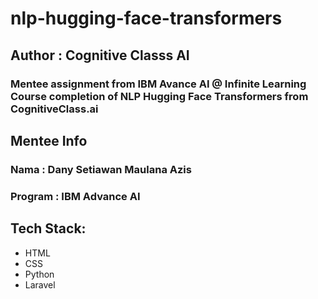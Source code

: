 # nlp-hugging-face-transformers

## Author : Cognitive Classs AI

### Mentee assignment from IBM Avance AI @ Infinite Learning Course completion of NLP Hugging Face Transformers from CognitiveClass.ai

## Mentee Info
### Nama : Dany Setiawan Maulana Azis
### Program : IBM Advance AI

## Tech Stack:

* HTML 
* CSS
* Python 
* Laravel
